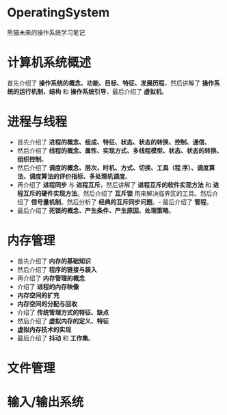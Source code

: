 # OperatingSystem
熊猫未来的操作系统学习笔记


# 计算机系统概述
首先介绍了 **操作系统的概念、功能、目标、特征、发展历程**，然后讲解了 **操作系统的运行机制、结构** 和 **操作系统引导**，最后介绍了 **虚拟机**。





# 进程与线程
- 首先介绍了 **进程的概念、组成、特征、状态、状态的转换、控制、通信**。  
- 然后介绍了 **线程的概念、属性、实现方式、多线程模型、状态、状态的转换、组织控制**。  
- 然后介绍了 **调度的概念、层次、时机、方式、切换、工具（程  序）、调度算法、调度算法的评价指标、多处理机调度**。
- 再介绍了 **进程同步** 与 **进程互斥**，然后讲解了 **进程互斥的软件实现方法** 和 **进程互斥的硬件实现方法**。然后介绍了 **互斥锁** 用来解决临界区的工具。然后介绍了 **信号量机制**。然后分析了 **经典的互斥同步问题**。- 最后介绍了 **管程**。  
- 最后介绍了 **死锁的概念、产生条件、产生原因、处理策略**。





# 内存管理

- 首先介绍了 **内存的基础知识**
- 然后介绍了 **程序的链接与装入**
- 再介绍了 **内存管理的概念**
- 介绍了 **进程的内存映像**
- **内存空间的扩充**
- **内存空间的分配与回收**
- 介绍了 **传统管理方式的特征、缺点**
- 然后介绍了 **虚拟内存的定义、特征**
- **虚拟内存技术的实现**
- 最后介绍了 **抖动** 和 **工作集**。





# 文件管理





# 输入/输出系统